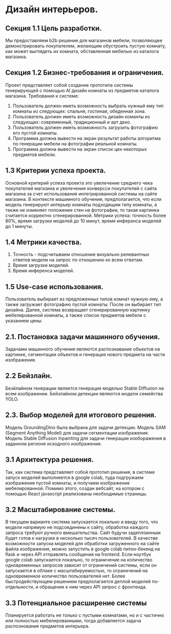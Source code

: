 # Дизайн интерьеров. 

## Секция 1.1 Цель разработки.  
Мы предоставляем b2b решение для магазинов мебели, позволяющее демонстрировать покупателем, желающим обустроить пустую комнату, как может выглядеть их комната, обставленная мебелью из каталога магазина. 

## Секция 1.2 Бизнес-требования и ограничения.
Проект представляет собой создание прототипа системы генерирующей с помощью AI дизайн комнаты из предметов каталога магазина. 
Требования к системе:  
1. Пользователь должен иметь возможность выбрать нужный ему тип комнаты из следующих:  спальня,  гостиная, обеденная зона.
2. Пользователь должен иметь возможность дизайн команты из следующих: современный, традиционный и арт деко.
3. Пользователь должен иметь возможность загрузить фотографию его пустой комнаты.
4. Программа должна вывести на экран результат работы алгоритма по генерации мебели на фотографии реальной комнаты.
5. Программа должна вывести на экран список цен некоторых предметов мебели.

## 1.3 Критерии успеха проекта.
Основной критерий успеха проекта это увелечение среднего чека покупателей магазина и увелечение конверсси покупателей с сайта магазина за счет использования интегрированной системы на сайте магазина. В контексте машииного обучения, предполагается, что если модель генерируют интерьер комнаты подходящим типу комнаты, а также не изменяет положение стен на фотографии, то такая картинка считается корректно сгенерированной. Метрики успеха: точность более 80%, время загрузки моделей до 10 минут, время инференса моделей до 1 минуты. 

## 1.4 Метрики качества.
1. Точность - подсчитываем отношение визуально релевантных ответов модели на запрос по отношению ко всем ответам. 
2. Время загрузки моделей.
3. Время инференса моделей. 

## 1.5 Use-case использования.  
Пользователь выбирает из предложенных типов комнат нужную ему,  а также загружает фотографию пустой комнаты. После он выбирает тип дизайна. Далее, система возвращает сгенерированную картинку мебелированной комнаты, а также список предметов мебели с указанием цены.

## 2.1. Постановка задачи машинного обучения.  
Задачами машинного обучения являются распознавание объектов на картинке, сегментации объектов и генерация нового предмета на части изображения.

## 2.2 Бейзлайн.  
Безйлайном генерации является генерация моделью Stable Diffusion на всем изображении. 
Бейзлайном детекции являются модели семейства YOLO.

## 2.3.  Выбор моделей для итогового решения.  
Модель GroundingDino была выбрана для задачи детекции.
Модель SAM (Segment Anything Model) для задачи сегментации изображения. 
Модель Stable Diffusion Inpainting для задачи генерации изоборажения в заданном регионе исходного изображения.

## 3.1 Архитектура решения.
Так, как система представляет собой прототип решения, в системе запуск моделей выполняется в google colab, туда подгружаем изображения пустой комнаты, и получаем изображение мебелированной.
Помимо этого, создан вебсайт, на котором c помощью React javascript реализованы необходимые страницы.

## 3.2 Масштабирование системы.
В текущем варианте система запускается локально и ввиду того, что модели напрямую не подсоединены к сайту, обработка каждого запроса требуют ручного вмешательства. Сайт будучи задеплоинным будет готов к нагрузке в несколько тысяч пользователей. В качестве возможности запуска моделей для обработки  загруженного на сайте файла изображения, можно запустить в google colab питон-бекенд на flask и через API отправлять сообщения на frontend. Если ноутбук google colab запускается локально, то ограничение на количество одновременных запросов зависит от ограничений системы, если он запускается в облаке с масштабируемостью, то ограничений на одновременное количество пользователей нет. Более быстродействующем решением предполагается деплой моделей по-отдельности, и обращение к ним через API запрос с фронтенда. 

## 3.3 Потенциальное расширение системы
Планируется работать не только с пустыми комнатами, но и с частично или полностью мебелированными, тогда добавляется задача распознования предметов интерьера. 

